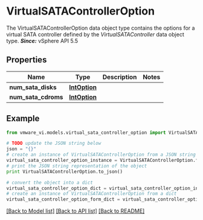 # VirtualSATAControllerOption

The VirtualSATAControllerOption data object type contains the options for a virtual SATA controller defined by the *VirtualSATAController* data object type.  ***Since:*** vSphere API 5.5 

## Properties
Name | Type | Description | Notes
------------ | ------------- | ------------- | -------------
**num_sata_disks** | [**IntOption**](IntOption.md) |  | 
**num_sata_cdroms** | [**IntOption**](IntOption.md) |  | 

## Example

```python
from vmware_vi.models.virtual_sata_controller_option import VirtualSATAControllerOption

# TODO update the JSON string below
json = "{}"
# create an instance of VirtualSATAControllerOption from a JSON string
virtual_sata_controller_option_instance = VirtualSATAControllerOption.from_json(json)
# print the JSON string representation of the object
print VirtualSATAControllerOption.to_json()

# convert the object into a dict
virtual_sata_controller_option_dict = virtual_sata_controller_option_instance.to_dict()
# create an instance of VirtualSATAControllerOption from a dict
virtual_sata_controller_option_form_dict = virtual_sata_controller_option.from_dict(virtual_sata_controller_option_dict)
```
[[Back to Model list]](../README.md#documentation-for-models) [[Back to API list]](../README.md#documentation-for-api-endpoints) [[Back to README]](../README.md)


